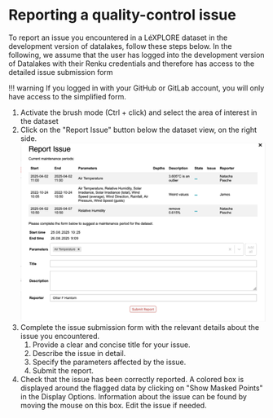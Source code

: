 # Reporting a quality-control issue

To report an issue you encountered in a LéXPLORE dataset in the development version of datalakes, follow these steps below. In the following, we assume that the user has logged into the development version of Datalakes with their Renku credentials and therefore has access to the detailed issue submission form

<!-- prettier-ignore-start -->

!!! warning
    If you logged in with your GitHub or GitLab account, you will only have access to the simplified form.

<!-- prettier-ignore-end -->

1. Activate the brush mode (Ctrl + click) and select the area of interest in the dataset
2. Click on the "Report Issue" button below the dataset view, on the right side.
   ![Screenshot](../img/issue_form.png)
3. Complete the issue submission form with the relevant details about the issue you encountered.
    1. Provide a clear and concise title for your issue.
    2. Describe the issue in detail.
    3. Specify the parameters affected by the issue.
    4. Submit the report.
4. Check that the issue has been correctly reported. A colored box is displayed around the flagged data by clicking on "Show Masked Points" in the Display Options. Information about the issue can be found by moving the mouse on this box. Edit the issue if needed.
